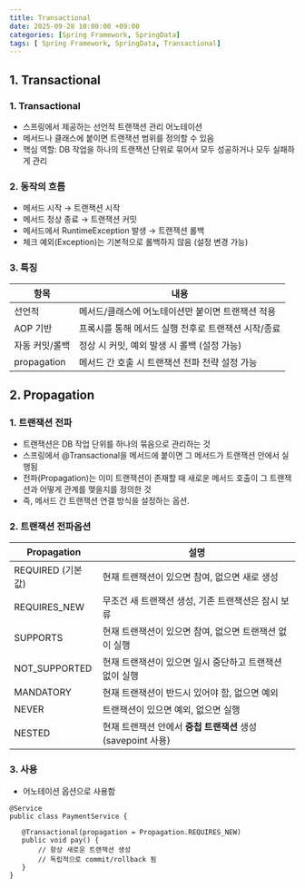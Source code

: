 ```yaml
---
title: Transactional
date: 2025-09-28 10:00:00 +09:00
categories: [Spring Framework, SpringData]
tags: [ Spring Framework, SpringData, Transactional]
---
```


## 1. Transactional
### 1. Transactional
- 스프링에서 제공하는 선언적 트랜잭션 관리 어노테이션
- 메서드나 클래스에 붙이면 트랜잭션 범위를 정의할 수 있음
- 핵심 역할: DB 작업을 하나의 트랜잭션 단위로 묶어서 모두 성공하거나 모두 실패하게 관리

### 2. 동작의 흐름
- 메서드 시작 → 트랜잭션 시작
- 메서드 정상 종료 → 트랜잭션 커밋
- 메서드에서 RuntimeException 발생 → 트랜잭션 롤백
- 체크 예외(Exception)는 기본적으로 롤백하지 않음 (설정 변경 가능)

### 3. 특징

| 항목          | 내용                            |
| ----------- | ----------------------------- |
| 선언적         | 메서드/클래스에 어노테이션만 붙이면 트랜잭션 적용   |
| AOP 기반      | 프록시를 통해 메서드 실행 전후로 트랜잭션 시작/종료 |
| 자동 커밋/롤백    | 정상 시 커밋, 예외 발생 시 롤백 (설정 가능)   |
| propagation | 메서드 간 호출 시 트랜잭션 전파 전략 설정 가능   |


## 2. Propagation
### 1. 트랜잭션 전파
 - 트랜잭션은 DB 작업 단위를 하나의 묶음으로 관리하는 것
 - 스프링에서 @Transactional을 메서드에 붙이면 그 메서드가 트랜잭션 안에서 실행됨
 - 전파(Propagation)는 이미 트랜잭션이 존재할 때 새로운 메서드 호출이 그 트랜잭션과 어떻게 관계를 맺을지를 정의한 것
 - 즉, 메서드 간 트랜잭션 연결 방식을 설정하는 옵션.

### 2. 트랜잭션 전파옵션

| Propagation   | 설명                                        |
| ------------- | ----------------------------------------- |
| REQUIRED (기본값) | 현재 트랜잭션이 있으면 참여, 없으면 새로 생성                |
| REQUIRES_NEW  | 무조건 새 트랜잭션 생성, 기존 트랜잭션은 잠시 보류             |
| SUPPORTS      | 현재 트랜잭션이 있으면 참여, 없으면 트랜잭션 없이 실행           |
| NOT_SUPPORTED | 현재 트랜잭션이 있으면 일시 중단하고 트랜잭션 없이 실행           |
| MANDATORY     | 현재 트랜잭션이 반드시 있어야 함, 없으면 예외                |
| NEVER         | 트랜잭션이 있으면 예외, 없으면 실행                      |
| NESTED        | 현재 트랜잭션 안에서 **중첩 트랜잭션** 생성 (savepoint 사용) |

### 3. 사용
 - 어노테이션 옵션으로 사용함
 ```
 @Service
 public class PaymentService {

    @Transactional(propagation = Propagation.REQUIRES_NEW)
    public void pay() {
        // 항상 새로운 트랜잭션 생성
        // 독립적으로 commit/rollback 됨
    }
 }
 ```
